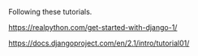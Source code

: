 Following these tutorials.

https://realpython.com/get-started-with-django-1/

https://docs.djangoproject.com/en/2.1/intro/tutorial01/